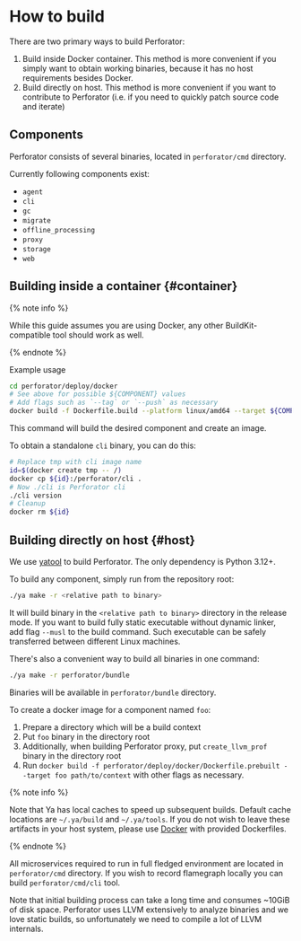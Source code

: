 # How to build

There are two primary ways to build Perforator:
1. Build inside Docker container. This method is more convenient if you simply want to obtain working binaries, because it has no host requirements besides Docker.
1. Build directly on host. This method is more convenient if you want to contribute to Perforator (i.e. if you need to quickly patch source code and iterate)

## Components

Perforator consists of several binaries, located in `perforator/cmd` directory.

Currently following components exist:

- `agent`
- `cli`
- `gc`
- `migrate`
- `offline_processing`
- `proxy`
- `storage`
- `web`

## Building inside a container {#container}

{% note info %}

While this guide assumes you are using Docker, any other BuildKit-compatible tool should work as well.

{% endnote %}

Example usage

```bash
cd perforator/deploy/docker
# See above for possible ${COMPONENT} values
# Add flags such as `--tag` or `--push` as necessary
docker build -f Dockerfile.build --platform linux/amd64 --target ${COMPONENT} ../../..
```

This command will build the desired component and create an image.

To obtain a standalone `cli` binary, you can do this:
```bash
# Replace tmp with cli image name
id=$(docker create tmp -- /)
docker cp ${id}:/perforator/cli .
# Now ./cli is Perforator cli
./cli version
# Cleanup
docker rm ${id}
```

## Building directly on host {#host}

We use [yatool](https://github.com/yandex/yatool) to build Perforator. The only dependency is Python 3.12+.

To build any component, simply run from the repository root:
```bash
./ya make -r <relative path to binary>
```
It will build binary in the `<relative path to binary>` directory in the release mode. If you want to build fully static executable without dynamic linker, add flag `--musl` to the build command. Such executable can be safely transferred between different Linux machines.

There's also a convenient way to build all binaries in one command:
```bash
./ya make -r perforator/bundle
```
Binaries will be available in `perforator/bundle` directory.

To create a docker image for a component named `foo`:
1. Prepare a directory which will be a build context
1. Put `foo` binary in the directory root
1. Additionally, when building Perforator proxy, put `create_llvm_prof` binary in the directory root
1. Run `docker build -f perforator/deploy/docker/Dockerfile.prebuilt --target foo path/to/context` with other flags as necessary.

{% note info %}

Note that Ya has local caches to speed up subsequent builds. Default cache locations are `~/.ya/build` and `~/.ya/tools`. If you do not wish to leave these artifacts in your host system, please use [Docker](#container) with provided Dockerfiles.

{% endnote %}

All microservices required to run in full fledged environment are located in `perforator/cmd` directory. If you wish to record flamegraph locally you can build `perforator/cmd/cli` tool.

Note that initial building process can take a long time and consumes ~10GiB of disk space. Perforator uses LLVM extensively to analyze binaries and we love static builds, so unfortunately we need to compile a lot of LLVM internals.
